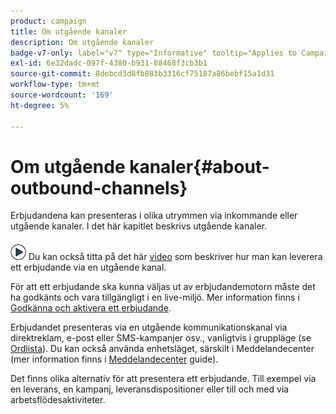 ```yaml
---
product: campaign
title: Om utgående kanaler
description: Om utgående kanaler
badge-v7-only: label="v7" type="Informative" tooltip="Applies to Campaign Classic v7 only"
exl-id: 6e32dadc-097f-4380-b931-88468f3cb3b1
source-git-commit: 8debcd3d8fb883b3316cf75187a86bebf15a1d31
workflow-type: tm+mt
source-wordcount: '169'
ht-degree: 5%

---
```


# Om utgående kanaler{#about-outbound-channels}



Erbjudandena kan presenteras i olika utrymmen via inkommande eller utgående kanaler. I det här kapitlet beskrivs utgående kanaler.

![](assets/do-not-localize/how-to-video.png) Du kan också titta på det här [video](https://helpx.adobe.com/campaign/classic/how-to/deliver-an-offer-on-outbound-channel-in-acv6.html?playlist=/ccx/v1/collection/product/campaign/classic/segment/digital-marketers/explevel/intermediate/applaunch/get-started/collection.ccx.js&amp;ref=helpx.adobe.com) som beskriver hur man kan leverera ett erbjudande via en utgående kanal.

För att ett erbjudande ska kunna väljas ut av erbjudandemotorn måste det ha godkänts och vara tillgängligt i en live-miljö. Mer information finns i [Godkänna och aktivera ett erbjudande](../../interaction/using/approving-and-activating-an-offer.md).

Erbjudandet presenteras via en utgående kommunikationskanal via direktreklam, e-post eller SMS-kampanjer osv., vanligtvis i gruppläge (se [Ordlista](../../interaction/using/i-glossary.md)). Du kan också använda enhetsläget, särskilt i Meddelandecenter (mer information finns i [Meddelandecenter](../../message-center/using/about-transactional-messaging.md) guide).

Det finns olika alternativ för att presentera ett erbjudande. Till exempel via en leverans, en kampanj, leveransdispositioner eller till och med via arbetsflödesaktiviteter.
